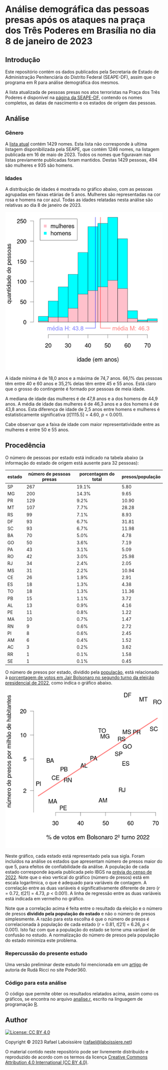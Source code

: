 # Análise demográfica das pessoas presas após os ataques na praça dos Três Poderes em Brasília no dia 8 de janeiro de 2023


## Introdução

Este repositório contém os dados publicados pela Secretaria de Estado de Administração Penitenciária do Distrito Federal (SEAPE-DF), assim que o programa em R para análise demográfica dos mesmos.

A lista atualizada de pessoas presas nos atos terroristas na Praça dos Três Poderes é disponível 
na [página da SEAPE-DF](https://seape.df.gov.br/prisoes-dos-atentados-bsb/), contendo os nomes completos, as datas de nascimento e os estados de origem das pessoas.


## Análise


### Gênero

A [lista atual](presos.csv) contém 1429 nomes. Esta lista não corresponde à ultima listagem disponibilizada pela SEAPE, que contém 1246 nomes, na listagem publicada em 16 de maio de 2023. Todos os nomes que figuravam nas listas previamente publicadas foram mantidos. Destas 1429 pessoas, 494 são mulheres e 935 são homens.


### Idades

A distribuição de idades é mostrada no gráfico abaixo, com as pessoas agrupadas em faixas etárias de 5 anos. Mulheres são representadas na cor rosa e homens na cor azul. Todas as idades relatadas nesta análise são relativas ao dia 8 de janeiro de 2023.

![figure](histograma-idades.png)

A idade mínima é de 18,0 anos e a máxima de 74,7 anos. 66,1% das pessoas têm entre 40 e 60 anos e 35,2% delas têm entre 45 e 55 anos. Está claro que o grosso do contingente é formado por pessoas de meia idade.

A mediana de idade das mulheres é de 47,8 anos e a dos homens de 44,9 anos. A média de idade das mulheres é de 46,3 anos e a dos homens é de 43,8 anos. Esta diferença de idade de 2,5 anos entre homens e mulheres é estatisticamente significativa (_t_[1115.5] = 4.60, _p_ < 0.001).

Cabe observar que a faixa de idade com maior representatividade entre as mulheres é entre 50 e 55 anos.


## Procedência

O número de pessoas por estado está indicado na tabela abaixo (a informação do estado de origem está ausente para 32 pessoas):

|estado|número de pessoas presas|porcentagem do total|presos/população|
|-|-|-|-|
|SP|267|19.1%|5.80|
|MG|200|14.3%|9.65|
|PR|129|9.2%|10.90|
|MT|107|7.7%|28.28|
|RS|99|7.1%|8.93|
|DF|93|6.7%|31.81|
|SC|93|6.7%|11.98|
|BA|70|5.0%|4.78|
|GO|50|3.6%|7.19|
|PA|43|3.1%|5.09|
|RO|42|3.0%|25.98|
|RJ|34|2.4%|2.05|
|MS|31|2.2%|10.94|
|CE|26|1.9%|2.91|
|ES|18|1.3%|4.38|
|TO|18|1.3%|11.36|
|PB|15|1.1%|3.72|
|AL|13|0.9%|4.16|
|PE|11|0.8%|1.22|
|MA|10|0.7%|1.47|
|RN|9|0.6%|2.72|
|PI|8|0.6%|2.45|
|AM|6|0.4%|1.52|
|AC|3|0.2%|3.62|
|RR|1|0.1%|1.58|
|SE|1|0.1%|0.45|

O número de presos por estado, dividido pela
[população](populacao-2022.csv), está relacionado à [porcentagem de votos em
Jair Bolsonaro no segundo turno da eleição presidencial de
2022](eleicao-2022.csv), como indica o gráfico abaixo.

![figure](votos-bolsonaro-numero-presos.png)

Neste gráfico, cada estado está representado pela sua sigla. Foram incluídos na análise os estados que apresentam número de presos maior do que 5, para efeitos de confiabilidade da análise. A população de cada estado corresponde àquela publicada pelo IBGS na [prévia do censo de 2022](https://ftp.ibge.gov.br/Censos/Censo_Demografico_2022/Previa_da_Populacao/POP2022_Municipios.pdf). Note que o eixo vertical do gráfico (número de presos) está em escala logarítmica, o que é adequado para variáveis de contagem. A correlação entre as duas variáveis é significativamente diferente de zero (_r_ = 0.72, _t_[21] = 4.73, _p_ < 0.001). A linha de regressão entre as duas variáveis está indicada em vermelho no gráfico.

Note que a correlação acima é feita entre o resultado da eleição e o número de presos **dividido pela população do estado** e não o número de presos simplesmente. A razão para esta escolha é que o número de presos é correlacionada à população de cada estado (_r_ = 0.81, _t_[21] = 6.26, _p_ < 0.001). Isto faz com que a população do estado se torne uma variável de confusão no estudo. A normalização do número de presos pela população do estado minimiza este problema.


### Repercussão do presente estudo

Uma versão preliminar deste estudo foi mencionada em um
[artigo](https://www.poder360.com.br/opiniao/perfil-de-extremistas-do-8-de-janeiro-revela-revolta-dos-bagrinhos/) de autoria de Rudá Ricci no site Poder360.


### Código para esta análise

O código que permite obter os resultados relatados acima, assim como os gráficos, se encontra no arquivo [analise.r](analise.r), escrito na linguagem de programação [R](https://www.r-project.org/).


## Author

[![License: CC BY 4.0](https://img.shields.io/badge/License-CC_BY_4.0-lightgrey.svg)](https://creativecommons.org/licenses/by/4.0/)

Copyright © 2023  Rafael Laboissière (<rafael@laboissiere.net>)

O material contido neste repositório pode ser livremente distribuído e reproduzido de acordo com os termos da licença [Creative Commons Attribution 4.0 International (CC BY 4.0)](https://creativecommons.org/licenses/by/4.0/).


<!---
Local Variables:
ispell-local-dictionary: "brasileiro"
eval: (auto-fill-mode -1)
eval: (visual-line-mode)
eval: (flyspell-mode)
End:
--->

<!--  LocalWords:  Rudá Ricci SEAPE
 -->
